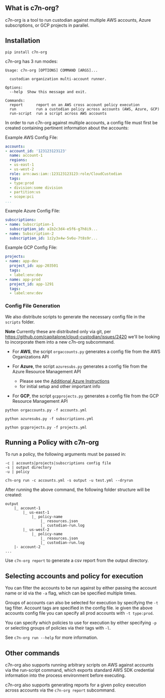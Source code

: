 ## What is c7n-org?

c7n-org is a tool to run custodian against multiple AWS accounts,
Azure subscriptions, or GCP projects in parallel.

## Installation

```shell
pip install c7n-org
```

c7n-org has 3 run modes:

```shell
Usage: c7n-org [OPTIONS] COMMAND [ARGS]...

  custodian organization multi-account runner.

Options:
  --help  Show this message and exit.

Commands:
  report      report on an AWS cross account policy execution
  run         run a custodian policy across accounts (AWS, Azure, GCP)
  run-script  run a script across AWS accounts
```

In order to run c7n-org against multiple accounts, a config file must
first be created containing pertinent information about the accounts:


Example AWS Config File:

```yaml
accounts:
- account_id: '123123123123'
  name: account-1
  regions:
  - us-east-1
  - us-west-2
  role: arn:aws:iam::123123123123:role/CloudCustodian
  tags:
  - type:prod
  - division:some division
  - partition:us
  - scope:pci
...
```

Example Azure Config File:

```yaml
subscriptions:
- name: Subscription-1
  subscription_id: a1b2c3d4-e5f6-g7h8i9...
- name: Subscription-2
  subscription_id: 1z2y3x4w-5v6u-7t8s9r...
```

Example GCP Config File:

```yaml
projects:
- name: app-dev
  project_id: app-203501
  tags:
  - label:env:dev  
- name: app-prod
  project_id: app-1291
  tags:
  - label:env:dev

```

### Config File Generation

We also distribute scripts to generate the necessary config file in the `scripts` folder.

**Note** Currently these are distributed only via git, per
https://github.com/capitalone/cloud-custodian/issues/2420 we'll
be looking to incorporate them into a new c7n-org subcommand.

- For **AWS**, the script `orgaccounts.py` generates a config file
  from the AWS Organizations API

- For **Azure**, the script `azuresubs.py` generates a config file
  from the Azure Resource Management API

    - Please see the [Additional Azure Instructions](http://capitalone.github.io/cloud-custodian/docs/azure/multiplesubs.html) 
    - for initial setup and other important info

- For **GCP**, the script `gcpprojects.py` generates a config file from
  the GCP Resource Management API


```shell
python orgaccounts.py -f accounts.yml
```
```shell
python azuresubs.py -f subscriptions.yml
```
```shell
python gcpprojects.py -f projects.yml
```

## Running a Policy with c7n-org

To run a policy, the following arguments must be passed in:

```shell
-c | accounts|projects|subscriptions config file
-s | output directory
-u | policy
```


```shell
c7n-org run -c accounts.yml -s output -u test.yml --dryrun
```

After running the above command, the following folder structure will be created:

```
output
    |_ account-1
        |_ us-east-1
            |_ policy-name
                |_ resources.json
                |_ custodian-run.log
        |_ us-west-2
            |_ policy-name
                |_ resources.json
                |_ custodian-run.log
    |- account-2
...
```

Use `c7n-org report` to generate a csv report from the output directory.

## Selecting accounts and policy for execution

You can filter the accounts to be run against by either passing the
account name or id via the `-a` flag, which can be specified multiple
times.

Groups of accounts can also be selected for execution by specifying
the `-t` tag filter.  Account tags are specified in the config
file. ie given the above accounts config file you can specify all prod
accounts with `-t type:prod`.

You can specify which policies to use for execution by either
specifying `-p` or selecting groups of policies via their tags with
`-l`.


See `c7n-org run --help` for more information.

## Other commands

c7n-org also supports running arbitrary scripts on AWS against
accounts via the run-script command, which exports standard AWS SDK
credential information into the process environment before executing.

c7n-org also supports generating reports for a given policy execution
across accounts via the `c7n-org report` subcommand.